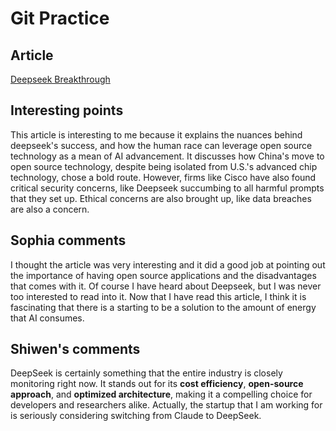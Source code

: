 # Git Practice

## Article
[Deepseek Breakthrough](https://www.cnbc.com/2025/02/04/deepseek-breakthrough-emboldens-open-source-ai-models-like-meta-llama.html)

## Interesting points
This article is interesting to me because it explains the nuances behind deepseek's success, and how the human race can leverage open source technology as a mean of AI advancement. It discusses how China's move to open source technology, despite being isolated from U.S.'s advanced chip technology, chose a bold route. However, firms like Cisco have also found critical security concerns, like Deepseek succumbing to all harmful prompts that they set up. Ethical concerns are also brought up, like data breaches are also a concern.


## Sophia comments
I thought the article was very interesting and it did a good job at pointing out the importance of having open source applications and the disadvantages that comes with it. Of course I have heard about Deepseek, but I was never too interested to read into it. Now that I have read this article, I think it is fascinating that there is a starting to be a solution to the amount of energy that AI consumes.

## Shiwen's comments
DeepSeek is certainly something that the entire industry is closely monitoring right now. It stands out for its **cost efficiency**, **open-source approach**, and **optimized architecture**, making it a compelling choice for developers and researchers alike. Actually, the startup that I am working for is seriously considering switching from Claude to DeepSeek.